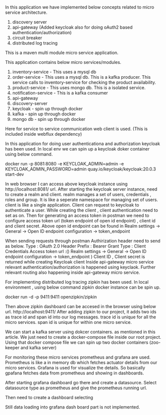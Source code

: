 In this application we have implemented below concepts related to
micro service architecture. 

1. discovery server
2. api-gateway (Added keycloak also for doing oAuth2 based authentication/authorization)
3. circuit breaker
4. distributed log tracing


This is a maven multi module micro service application.

This application contains below micro services/modules.

1. inventory-service - This uses a mysql db
2. order-service - This uses a mysql db. This is a kafka producer. This service calls 
   to inventory-service for checking the product availability.
3. product-service - This uses mongo db. This is a isolated service.
4. notification-service - This is a kafka consumer
5. api-gateway
6. discovery-server
7. keycloak - spin up through docker 
8. kafka - spin up through docker
9. mongo db - spin up through docker

Here for service to service communication web client is used. (This is included inside webflux dependency)

In this application for doing user authenticationa and
authorization keycloak has been used.
In local env we can spin up a keycloak doker container using below 
command.

docker run -p 8081:8080 -e KEYCLOAK_ADMIN=admin -e KEYCLOAK_ADMIN_PASSWORD=admin quay.io/keycloak/keycloak:20.0.3 start-dev

In web browser I can access above keycloak instance using
http://localhost:8081/ url.
After starting the keycloak server instance, need to create a realm
and client.
realm manages a set of users, credentials , roles and group. It is like a seperate namespace
for managing set of users.
client is like a single application. Client can request to keycloak to 
authenticate a user.
While creating the client , client authentication need to set as on.
Then for generating an access token in postman we need to configure 
access token url (token endpoint of open id endpoint) , client id and
client secret.
Above open id endpoint can be found in Realm settings -> General -> Open ID
endpoint configuration -> token_endpoint

When sending requests through postman Authirization header need to send as below.
Type : OAuth 2.0
Header Prefix : Bearer
Grant Type : Client Credentials
Access token url :() Realm settings -> General -> Open ID
endpoint configuration -> token_endpoint )
Client ID , Client secret is returned while creating Keycloak client
Inside api-gateway micro service  relevant authentication/authorization
is happened using keyclaok.
Further relevant routing also happening inside api-gateway 
micro service.

For implementing distributed log tracing zipkin has been used.
In local environment , using below command zipkin docker instance can be spin up.

docker run -d -p 9411:9411 openzipkin/zipkin

Then above zipkin dashboard can be accesed in the browser using below url.
http://localhost:9411/
After adding zipkin to our project, it adds two ids as trace id and span id
into our log messages.
trace id is unique for all the micro services.
span id is unique for within one micro service.

We can start a kafka server using dokcer containers. as mentioned in this article.
We just need to create a docker-compose file inside our root project.
Using that docker compose file we can spin up two docker containers (zoo-keeper and  kafka server)


For monitoring these micro services prometheus and grafana are used.
Prometheus is like a in memory db which fetches actuator details from our micro services.
Grafana is  used for visualize the details. So basically gpafana fetches data from
prometheus and showing in dashboards.

After starting grafana dashboard go there and create a datasource.
Select datasource type as prometheus and give the prometheus running url.

Then need to create a dashboard selecting 

Still data loading into grafana dash board part is not implemented.









